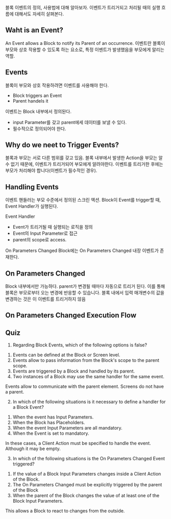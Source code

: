 
블록 이벤트의 정의, 사용법에 대해 알아보자.
이벤트가 트리거되고 처리될 때의 실행 흐름에 대해서도 자세히 살펴본다.

## Waht is an Event?

An Event allows a Block to notify its Parent of an occurrence.
이벤트란 블록이 부모와 상호 작용할 수 있도록 하는 요소로, 특정 이벤트가 발생했음을 부모에게 알리는 역할.

## Events

블록이 부모와 상호 작용하려면 이벤트를 사용해야 한다.
* Block triggers an Event
* Parent handels it

이벤트는 Block 내부에서 정의돤다.
* input Parameter를 갖고 parent에세 데이터를 보낼 수 있다.
* 필수적으로 정의되어야 한다.

## Why do we neet to Trigger Events?

블록과 부모는 서로 다른 범위를 갖고 있음.
블록 내부에서 발생한 Action을 부모는 알 수 없기 때문에, 이벤트가 트리거되어 부모에게 알려야한다.
이벤트를 트리거한 후에는 부모가 처리해야 합니다(이벤트가 필수적인 경우).

## Handling Events

이벤트 핸들러는 부모 수준에서 정의된 스크린 액션.
Block이 Event를 trigger할 때, Event Handler가 실행된다.

Event Handler
* Event가 트리거될 때 실행되는 로직을 정의
* Event의 Input Parameter로 접근
* parent의 scope로 access.


On Parameters Changed
Block에는 On Parameters Changed 내장 이벤트가 존재한다.

## On Parameters Changed
Block 내부에서만 가능하다.
parent가 변경될 때마다 자동으로 트리거 된다.
이를 통해 블록은 부모로부터 오는 변경에 반응할 수 있습니다.
블록 내에서 입력 매개변수의 값을 변경하는 것은 이 이벤트를 트리거하지 않음


## On Parameters Changed Execution Flow


## Quiz
1. Regarding Block Events, which of the following options is false?

1) Events can be defined at the Block or Screen level.
2) Events allow to pass information from the Block's scope to the parent scope.
3) Events are triggered by a Block and handled by its parent.
4) Two instances of a Block may use the same handler for the same event.

Events allow to communicate with the parent element. Screens do not have a parent.

2. In which of the following situations is it necessary to define a handler for a Block Event?

1) When the event has Input Parameters.
2) When the Block has Placeholders.
3) When the event Input Parameters are all mandatory.
4) When the Event is set to mandatory.

In these cases, a Client Action must be specified to handle the event. Although it may be empty.

3. In which of the following situations is the On Parameters Changed Event triggered?

1) If the value of a Block Input Parameters changes inside a Client Action of the Block.
2) The On Parameters Changed must be explicitly triggered by the parent of the Block
3) When the parent of the Block changes the value of at least one of the Block Input Parameters.

This allows a Block to react to changes from the outside.